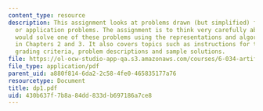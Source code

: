 ```yaml
---
content_type: resource
description: This assignment looks at problems drawn (but simplified) from real research
  or application problems. The assignment is to think very carefully about how you
  would solve one of these problems using the representations and algorithms covered
  in Chapters 2 and 3. It also covers topics such as instructions for the assignment,
  grading criteria, problem descriptions and sample solutions.
file: https://ol-ocw-studio-app-qa.s3.amazonaws.com/courses/6-034-artificial-intelligence-spring-2005/430b637f7b8a84dd833db697186a7ce8_dp1.pdf
file_type: application/pdf
parent_uid: a880f814-6da2-2c58-4fe0-465835177a76
resourcetype: Document
title: dp1.pdf
uid: 430b637f-7b8a-84dd-833d-b697186a7ce8
---
```

